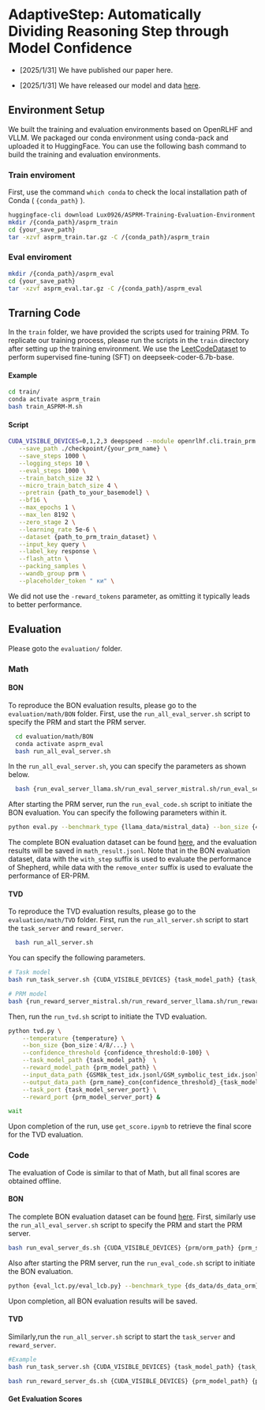 # AdaptiveStep: Automatically Dividing Reasoning Step through Model Confidence

  - [2025/1/31]  We have published our paper here.
  
  - [2025/1/31]  We have released our model and data [here](https://huggingface.co/Lux0926).
  
## Environment Setup
  
  We built the training and evaluation environments based on OpenRLHF and VLLM. We packaged our conda environment using conda-pack and uploaded it to HuggingFace. You can use the following bash command to build the training and evaluation environments.
  
### Train enviroment

First, use the command `which conda` to check the local installation path of Conda ( `{conda_path}` ).
  ```bash
  huggingface-cli download Lux0926/ASPRM-Training-Evaluation-Environment --local-dir {your_save_path}
  mkdir /{conda_path}/asprm_train
  cd {your_save_path}
  tar -xzvf asprm_train.tar.gz -C /{conda_path}/asprm_train
  ```

### Eval enviroment
  ```bash
  mkdir /{conda_path}/asprm_eval
  cd {your_save_path}
  tar -xzvf asprm_eval.tar.gz -C /{conda_path}/asprm_eval
  ```

## Trarning Code

In the `train` folder, we have provided the scripts used for training PRM. To replicate our training process, please run the scripts in the `train` directory after setting up the training environment. We use the [LeetCodeDataset](https://github.com/newfacade/LeetCodeDataset) to perform supervised fine-tuning (SFT) on deepseek-coder-6.7b-base.

#### Example

  ```bash
  cd train/
  conda activate asprm_train
  bash train_ASPRM-M.sh
  ```
#### Script 
```bash
CUDA_VISIBLE_DEVICES=0,1,2,3 deepspeed --module openrlhf.cli.train_prm \
   --save_path ./checkpoint/{your_prm_name} \
   --save_steps 1000 \
   --logging_steps 10 \
   --eval_steps 1000 \
   --train_batch_size 32 \
   --micro_train_batch_size 4 \
   --pretrain {path_to_your_basemodel} \
   --bf16 \
   --max_epochs 1 \
   --max_len 8192 \
   --zero_stage 2 \
   --learning_rate 5e-6 \
   --dataset {path_to_prm_train_dataset} \
   --input_key query \
   --label_key response \
   --flash_attn \
   --packing_samples \
   --wandb_group prm \
   --placeholder_token " ки" \
```
We did not use the `-reward_tokens` parameter, as omitting it typically leads to better performance. 
  
## Evaluation

Please goto the `evaluation/` folder.

### Math
#### BON
To reproduce the BON evaluation results, please go to the `evaluation/math/BON` folder. First, use the `run_all_eval_server.sh` script to specify the PRM and start the PRM server.
```bash
  cd evaluation/math/BON
  conda activate asprm_eval
  bash run_all_eval_server.sh
```
In the `run_all_eval_server.sh`, you can specify the parameters as shown below.
```bash
  bash {run_eval_server_llama.sh/run_eval_server_mistral.sh/run_eval_server_er_prm.sh/run_eval_server_shepherd.sh} {CUDA_VISIBLE_DEVICES} {prm_path} {prm_server_port} &
```

After starting the PRM server, run the `run_eval_code.sh` script to initiate the BON evaluation. You can specify the following parameters within it.
```bash
python eval.py --benchmark_type {llama_data/mistral_data} --bon_size {4/8/16/32/64} --input_data_path {BON_Evaluation_Data_Path}  --reward_port {running_prm_server_port} --eval_type {confidence/hard/random} --dataset_type {gsm8k/math_500} --prm_model_path {prm_model_path} &
```
The complete BON evaluation dataset can be found [here](https://huggingface.co/datasets/Lux0926/ASPRM-BON-Evaluation-Dataset-Math), and the evaluation results will be saved in `math_result.jsonl`. Note that in the BON evaluation dataset, data with the `with_step` suffix is used to evaluate the performance of Shepherd, while data with the `remove_enter` suffix is used to evaluate the performance of ER-PRM.
#### TVD
To reproduce the TVD evaluation results, please go to the `evaluation/math/TVD` folder.
First, run the `run_all_server.sh` script to start the `task_server` and `reward_server`.
```bash
  bash run_all_server.sh
```
You can specify the following parameters.
```bash
# Task model
bash run_task_server.sh {CUDA_VISIBLE_DEVICES} {task_model_path} {task_model_server_port} {task_model_path} &

# PRM model
bash {run_reward_server_mistral.sh/run_reward_server_llama.sh/run_reward_server_er_prm.sh/run_reward_server_shepherd.sh} {CUDA_VISIBLE_DEVICES} {prm_model_path} {prm_model_server_port} &
```
Then, run the `run_tvd.sh` script to initiate the TVD evaluation.

```bash
python tvd.py \
    --temperature {temperature} \
    --bon_size {bon_size：4/8/...} \
    --confidence_threshold {confidence_threshold:0-100} \
    --task_model_path {task_model_path}  \
    --reward_model_path {prm_model_path} \
    --input_data_path {GSM8k_test_idx.jsonl/GSM_symbolic_test_idx.jsonl/math500_test_with_idx.jsonl} \
    --output_data_path {prm_name}_con{confidence_threshold}_{task_model_name}.jsonl \
    --task_port {task_model_server_port} \
    --reward_port {prm_model_server_port} &

wait
```
Upon completion of the run, use `get_score.ipynb` to retrieve the final score for the TVD evaluation.

### Code
The evaluation of Code is similar to that of Math, but all final scores are obtained offline.
#### BON
The complete BON evaluation dataset can be found [here](https://huggingface.co/datasets/Lux0926/ASPRM-BON-Evaluation-Dataset-Code). First, similarly use the `run_all_eval_server.sh` script to specify the PRM and start the PRM server.
```bash
bash run_eval_server_ds.sh {CUDA_VISIBLE_DEVICES} {prm/orm_path} {prm_server_port} &
```
Also after starting the PRM server, run the `run_eval_code.sh` script to initiate the BON evaluation.
```bash
python {eval_lct.py/eval_lcb.py} --benchmark_type {ds_data/ds_data_orm} --bon_size {4/8/16/32/64} --input_data_path {BON_Evaluation_Data_Path} --reward_port {running_prm_server_port} --eval_type {confidence/hard/random} --dataset_type {leetCoTE/LiveCodeBench} --prm_model_path {prm_model_path} &
```
Upon completion, all BON evaluation results will be saved.
#### TVD
Similarly,run the `run_all_server.sh` script to start the `task_server` and `reward_server`.
```bash
#Example
bash run_task_server.sh {CUDA_VISIBLE_DEVICES} {task_model_path} {task_model_server_port} {task_model_path} &

bash run_reward_server_ds.sh {CUDA_VISIBLE_DEVICES} {prm_model_path} {prm_model_server_port} &
```
#### Get Evaluation Scores
